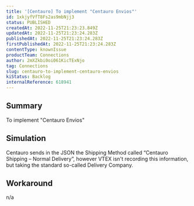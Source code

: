 ```yaml
---
title: '[Centauro] To implement "Centauro Envios"'
id: 1xkjyfVfT8Fs2as9mbNjj3
status: PUBLISHED
createdAt: 2022-11-25T21:23:23.849Z
updatedAt: 2022-11-25T21:23:24.283Z
publishedAt: 2022-11-25T21:23:24.283Z
firstPublishedAt: 2022-11-25T21:23:24.283Z
contentType: knownIssue
productTeam: Connections
author: 2mXZkbi0oi061KicTExNjo
tag: Connections
slug: centauro-to-implement-centauro-envios
kiStatus: Backlog
internalReference: 618941
---
```


## Summary


To implement "Centauro Envios"



## Simulation


Centauro sends in the JSON the Shipping Method called “Centauro Shipping – Normal Delivery”, however VTEX isn't recording this information, but taking the standard so-called Delivery Company.



## Workaround


n/a

